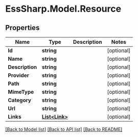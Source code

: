 # EssSharp.Model.Resource

## Properties

Name | Type | Description | Notes
------------ | ------------- | ------------- | -------------
**Id** | **string** |  | [optional] 
**Name** | **string** |  | [optional] 
**Description** | **string** |  | [optional] 
**Provider** | **string** |  | [optional] 
**Path** | **string** |  | [optional] 
**MimeType** | **string** |  | [optional] 
**Category** | **string** |  | [optional] 
**Url** | **string** |  | [optional] 
**Links** | [**List&lt;Link&gt;**](Link.md) |  | [optional] 

[[Back to Model list]](../README.md#documentation-for-models) [[Back to API list]](../README.md#documentation-for-api-endpoints) [[Back to README]](../README.md)

